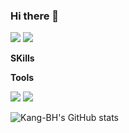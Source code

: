 ### Hi there 👋

<!--  -->
<img src="https://img.shields.io/badge/Node.js-339933?style=flat-square&logo=nodedotjs&logoColor=white"/>
<img src="https://img.shields.io/badge/MySQL-4479A1?style=flat-square&logo=mysql&logoColor=white"/>

**SKills**

**Tools**

<img src="https://img.shields.io/badge/Slack-4A154B?style=flat-square&logo=slack&logoColor=white"/>
<img src="https://img.shields.io/badge/Git-F05032?style=flat-square&logo=git&logoColor=white"/>

![Kang-BH's GitHub stats](https://github-readme-stats.vercel.app/api?username=Kang-bh&show_icons=true&theme=radical)


<!--
**Kang-bh/Kang-bh** is a ✨ _special_ ✨ repository because its `README.md` (this file) appears on your GitHub profile.

Here are some ideas to get you started:

- 🔭 I’m currently working on ...
- 🌱 I’m currently learning ...
- 👯 I’m looking to collaborate on ...
- 🤔 I’m looking for help with ...
- 💬 Ask me about ...
- 📫 How to reach me: ...
- 😄 Pronouns: ...
- ⚡ Fun fact: ...
-->

